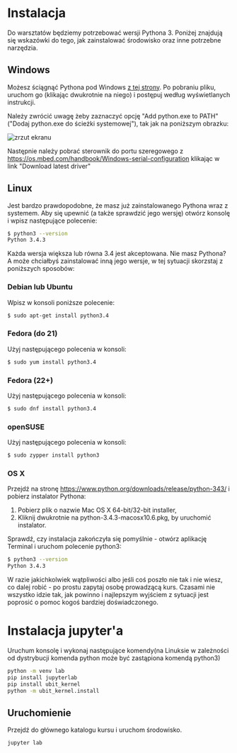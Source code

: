 # Instalacja

Do warsztatów będziemy potrzebować wersji Pythona 3. Poniżej znajdują się wskazówki do tego, jak zainstalować środowisko oraz inne potrzebne narzędzia.

## Windows

Możesz ściągnąć Pythona pod Windows [z tej strony](https://www.python.org/downloads/). Po pobraniu pliku, uruchom go (klikając dwukrotnie na niego) i postępuj według wyświetlanych instrukcji.

Należy zwrócić uwagę żeby zaznaczyć opcję "Add python.exe to PATH" ("Dodaj python.exe do ścieżki systemowej"), tak jak na poniższym obrazku:

![zrzut ekranu][zrzut]

[zrzut]: https://github.com/plpug/Microbit/raw/master/chapter00/img/1.png "zrzut ekranu"

Następnie należy pobrać sterownik do portu szeregowego z https://os.mbed.com/handbook/Windows-serial-configuration klikając w link "Download latest driver" 

## Linux
Jest bardzo prawdopodobne, że masz już zainstalowanego Pythona wraz z systemem. Aby się upewnić (a także sprawdzić jego wersję) otwórz konsolę i wpisz następujące polecenie:
```sh
$ python3 --version
Python 3.4.3
```

Każda wersja większa lub równa 3.4 jest akceptowana.
Nie masz Pythona? A może chciałbyś zainstalować inną jego wersje, w tej sytuacji skorzstaj z poniższych sposobów:

### Debian lub Ubuntu

Wpisz w konsoli poniższe polecenie:
```sh
$ sudo apt-get install python3.4
```

### Fedora (do 21)

Użyj następującego polecenia w konsoli:
```sh
$ sudo yum install python3.4
```
### Fedora (22+)

Użyj następującego polecenia w konsoli:
```sh
$ sudo dnf install python3.4
```
### openSUSE

Użyj następującego polecenia w konsoli:
```sh
$ sudo zypper install python3
```
### OS X

Przejdź na stronę https://www.python.org/downloads/release/python-343/ i pobierz instalator Pythona:

1. Pobierz plik o nazwie Mac OS X 64-bit/32-bit installer,
2. Kliknij dwukrotnie na python-3.4.3-macosx10.6.pkg, by uruchomić instalator.

Sprawdź, czy instalacja zakończyła się pomyślnie - otwórz aplikację Terminal i uruchom polecenie python3:
```sh
$ python3 --version
Python 3.4.3
```
W razie jakichkolwiek wątpliwości albo jeśli coś poszło nie tak i nie wiesz, co dalej robić - po prostu zapytaj osobę prowadzącą kurs. Czasami nie wszystko idzie tak, jak powinno i najlepszym wyjściem z sytuacji jest poprosić o pomoc kogoś bardziej doświadczonego.

# Instalacja jupyter'a

Uruchum konsolę i wykonaj następujące komendy(na Linuksie w zależności od dystrybucji komenda python może być zastąpiona komendą python3)
```sh
python -m venv lab
pip install jupyterlab
pip install ubit_kernel
python -m ubit_kernel.install
```

## Uruchomienie

Przejdź do głównego katalogu kursu i uruchom środowisko.
```sh
jupyter lab
```